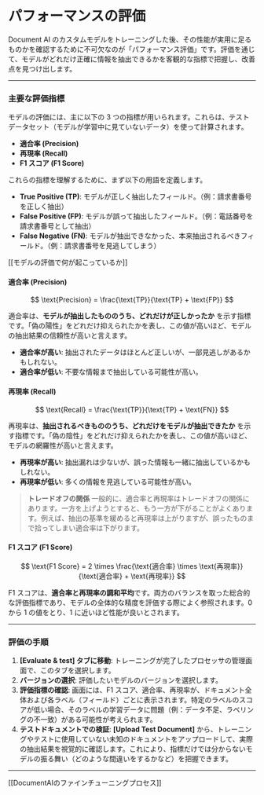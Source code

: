 # パフォーマンスの評価

Document AI のカスタムモデルをトレーニングした後、その性能が実用に足るものかを確認するために不可欠なのが「パフォーマンス評価」です。評価を通じて、モデルがどれだけ正確に情報を抽出できるかを客観的な指標で把握し、改善点を見つけ出します。

---

### 主要な評価指標

モデルの評価には、主に以下の 3 つの指標が用いられます。これらは、テストデータセット（モデルが学習中に見ていないデータ）を使って計算されます。

- **適合率 (Precision)**
- **再現率 (Recall)**
- **F1 スコア (F1 Score)**

これらの指標を理解するために、まず以下の用語を定義します。

- **True Positive (TP)**: モデルが正しく抽出したフィールド。（例：請求書番号を正しく抽出）
- **False Positive (FP)**: モデルが誤って抽出したフィールド。（例：電話番号を請求書番号として抽出）
- **False Negative (FN)**: モデルが抽出できなかった、本来抽出されるべきフィールド。（例：請求書番号を見逃してしまう）

[[モデルの評価で何が起こっているか]]

#### 適合率 (Precision)

$$
\text{Precision} = \frac{\text{TP}}{\text{TP} + \text{FP}}
$$

適合率は、**モデルが抽出したもののうち、どれだけが正しかったか** を示す指標です。「偽の陽性」をどれだけ抑えられたかを表し、この値が高いほど、モデルの抽出結果の信頼性が高いと言えます。

- **適合率が高い**: 抽出されたデータはほとんど正しいが、一部見逃しがあるかもしれない。
- **適合率が低い**: 不要な情報まで抽出している可能性が高い。

#### 再現率 (Recall)

$$
\text{Recall} = \frac{\text{TP}}{\text{TP} + \text{FN}}
$$

再現率は、**抽出されるべきもののうち、どれだけをモデルが抽出できたか** を示す指標です。「偽の陰性」をどれだけ抑えられたかを表し、この値が高いほど、モデルの網羅性が高いと言えます。

- **再現率が高い**: 抽出漏れは少ないが、誤った情報も一緒に抽出しているかもしれない。
- **再現率が低い**: 多くの情報を見逃している可能性が高い。

> **トレードオフの関係**
> 一般的に、適合率と再現率はトレードオフの関係にあります。一方を上げようとすると、もう一方が下がることがよくあります。例えば、抽出の基準を緩めると再現率は上がりますが、誤ったものまで拾ってしまい適合率は下がります。

#### F1 スコア (F1 Score)

$$
\text{F1 Score} = 2 \times \frac{\text{適合率} \times \text{再現率}}{\text{適合率} + \text{再現率}}
$$

F1 スコアは、**適合率と再現率の調和平均**です。両方のバランスを取った総合的な評価指標であり、モデルの全体的な精度を評価する際によく参照されます。0 から 1 の値をとり、1 に近いほど性能が良いとされます。

---

### 評価の手順

1.  **[Evaluate & test] タブに移動**:
    トレーニングが完了したプロセッサの管理画面で、このタブを選択します。
2.  **バージョンの選択**:
    評価したいモデルのバージョンを選択します。
3.  **評価指標の確認**:
    画面には、F1 スコア、適合率、再現率が、ドキュメント全体および各ラベル（フィールド）ごとに表示されます。特定のラベルのスコアが低い場合、そのラベルの学習データに問題（例：データ不足、ラベリングの不一致）がある可能性が考えられます。
4.  **テストドキュメントでの検証**:
    **[Upload Test Document]** から、トレーニングやテストに使用していない未知のドキュメントをアップロードして、実際の抽出結果を視覚的に確認します。これにより、指標だけでは分からないモデルの振る舞い（どのような間違いをするかなど）を把握できます。

---

[[DocumentAIのファインチューニングプロセス]]
